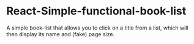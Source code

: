 # React-Simple-functional-book-list
A simple book-list that allows you to click on a title from a list, which will then display its name and (fake) page size.

